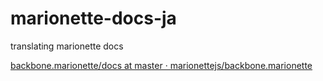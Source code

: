 marionette-docs-ja
==================

translating marionette docs

[backbone.marionette/docs at master · marionettejs/backbone.marionette](https://github.com/marionettejs/backbone.marionette/tree/master/docs)
